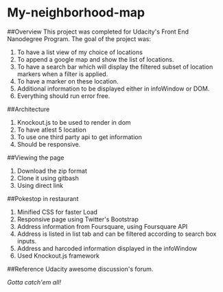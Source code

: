 # My-neighborhood-map

##Overview
This project was completed for Udacity's Front End Nanodegree Program. The goal of the project was:
1. To have a list view of my choice of locations
2. To append a google map and show the list of locations.
3. To have a search bar which will display the filtered subset of location markers when a filter is applied.
4. To have a marker on these location.
5. Additional information to be displayed either in infoWindow or DOM.
6. Everything should run error free.

##Architecture
1. Knockout.js to be used to render in dom
2. To have atlest 5 location
3. To use one third party api to get information
4. Should be responsive.

##Viewing the page
1. Download the zip format
2. Clone it using gitbash
3. Using direct link

##Pokestop in restaurant
1. Minified CSS for faster Load
2. Responsive page using Twitter's Bootstrap
3. Address information from Foursquare, using Foursquare API
4. Address is listed in list tab and can be filtered according to search box inputs.
5. Address and harcoded information displayed in the infoWindow
6. Used Knockout.js framework

##Reference
Udacity awesome discussion's forum.

*Gotta catch'em all!*
